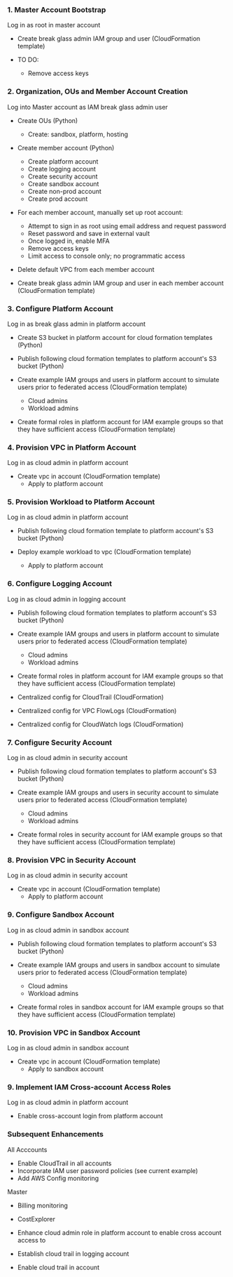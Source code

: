### 1. Master Account Bootstrap

Log in as root in master account

* Create break glass admin IAM group and user (CloudFormation template)

* TO DO:
  * Remove access keys

### 2. Organization, OUs and Member Account Creation

Log into Master account as IAM break glass admin user

* Create OUs (Python)
  * Create: sandbox, platform, hosting
  
* Create member account (Python)
  * Create platform account
  * Create logging account
  * Create security account
  * Create sandbox account
  * Create non-prod account
  * Create prod account

* For each member account, manually set up root account:
  * Attempt to sign in as root using email address and request password
  * Reset password and save in external vault
  * Once logged in, enable MFA
  * Remove access keys
  * Limit access to console only; no programmatic access
  
* Delete default VPC from each member account

* Create break glass admin IAM group and user in each member account (CloudFormation template)

### 3. Configure Platform Account

Log in as break glass admin in platform account

* Create S3 bucket in platform account for cloud formation templates (Python)

* Publish following cloud formation templates to platform account's S3 bucket (Python)

* Create example IAM groups and users in platform account to simulate users prior to federated access (CloudFormation template)
  * Cloud admins
  * Workload admins

* Create formal roles in platform account for IAM example groups so that they have sufficient access (CloudFormation template)

### 4. Provision VPC in Platform Account

Log in as cloud admin in platform account

* Create vpc in account (CloudFormation template)
  * Apply to platform account

### 5. Provision Workload to Platform Account

Log in as cloud admin in platform account

* Publish following cloud formation template to platform account's S3 bucket (Python)

* Deploy example workload to vpc (CloudFormation template)
  * Apply to platform account

### 6. Configure Logging Account

Log in as cloud admin in logging account

* Publish following cloud formation templates to platform account's S3 bucket (Python)

* Create example IAM groups and users in platform account to simulate users prior to federated access (CloudFormation template)
  * Cloud admins
  * Workload admins

* Create formal roles in platform account for IAM example groups so that they have sufficient access (CloudFormation template)

* Centralized config for CloudTrail (CloudFormation) 
* Centralized config for VPC FlowLogs (CloudFormation)
* Centralized config for CloudWatch logs (CloudFormation)

### 7. Configure Security Account

Log in as cloud admin in security account

* Publish following cloud formation templates to platform account's S3 bucket (Python)

* Create example IAM groups and users in security account to simulate users prior to federated access (CloudFormation template)
  * Cloud admins
  * Workload admins

* Create formal roles in security account for IAM example groups so that they have sufficient access (CloudFormation template)

### 8. Provision VPC in Security Account

Log in as cloud admin in security account

* Create vpc in account (CloudFormation template)
  * Apply to platform account
  
### 9. Configure Sandbox Account

Log in as cloud admin in sandbox account

* Publish following cloud formation templates to platform account's S3 bucket (Python)

* Create example IAM groups and users in sandbox account to simulate users prior to federated access (CloudFormation template)
  * Cloud admins
  * Workload admins

* Create formal roles in sandbox account for IAM example groups so that they have sufficient access (CloudFormation template)

### 10. Provision VPC in Sandbox Account

Log in as cloud admin in sandbox account

* Create vpc in account (CloudFormation template)
  * Apply to sandbox account

### 9. Implement IAM Cross-account Access Roles

Log in as cloud admin in platform account

* Enable cross-account login from platform account

### Subsequent Enhancements

All Acccounts

* Enable CloudTrail in all accounts
* Incorporate IAM user password policies (see current example)
* Add AWS Config monitoring

Master

* Billing monitoring
* CostExplorer

* Enhance cloud admin role in platform account to enable cross account access to 

* Establish cloud trail in logging account

* Enable cloud trail in account
